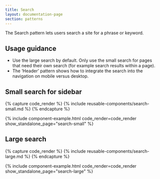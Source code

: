 ```yaml
---
title: Search
layout: documentation-page
section: patterns
---
```


The Search pattern lets users search a site for a phrase or keyword.

## Usage guidance

- Use the large search by default. Only use the small search for pages that need their own search (for example search results within a page).
- The ‘Header’ pattern shows how to integrate the search into the navigation on mobile versus desktop.

## Small search for sidebar

{% capture code_render %}
  {% include reusable-components/search-small.md %}
{% endcapture %}

{% include component-example.html code_render=code_render show_standalone_page="search-small" %}

## Large search

{% capture code_render %}
  {% include reusable-components/search-large.md %}
{% endcapture %}

{% include component-example.html code_render=code_render show_standalone_page="search-large" %}

